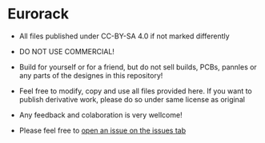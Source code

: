 # Eurorack

- All files published under CC-BY-SA 4.0 if not marked differently

- DO NOT USE COMMERCIAL!

- Build for yourself or for a friend, but do not sell builds, PCBs, pannles or any parts of the designes in this repository! 

- Feel free to modify, copy and use all files provided here. If you want to publish derivative work, please do so under same license as original

- Any feedback and colaboration is very wellcome!
- Please feel free to [open an issue on the issues tab](https://github.com/Cs4System/Eurorack/issues)
